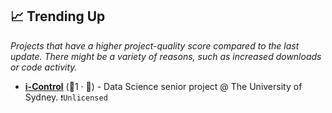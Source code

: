 ## 📈 Trending Up

_Projects that have a higher project-quality score compared to the last update. There might be a variety of reasons, such as increased downloads or code activity._

- <b><a href="https://github.com/minhlongds0312/i-Control">i-Control</a></b> (🥉1 · 🐣) - Data Science senior project @ The University of Sydney. <code>❗Unlicensed</code>

